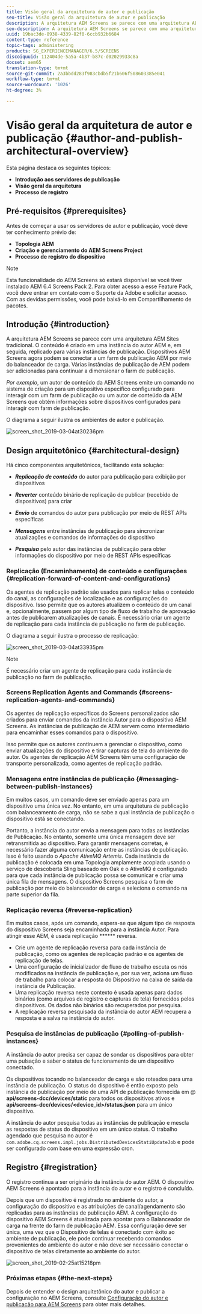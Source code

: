 ```yaml
---
title: Visão geral da arquitetura de autor e publicação
seo-title: Visão geral da arquitetura de autor e publicação
description: A arquitetura AEM Screens se parece com uma arquitetura AEM Sites tradicional. O conteúdo é criado em uma instância do autor AEM e, em seguida, replicado para várias instâncias de publicação. Siga esta página para saber mais sobre a visão geral da arquitetura do autor e da publicação.
seo-description: A arquitetura AEM Screens se parece com uma arquitetura AEM Sites tradicional. O conteúdo é criado em uma instância do autor AEM e, em seguida, replicado para várias instâncias de publicação. Siga esta página para saber mais sobre a visão geral da arquitetura do autor e da publicação.
uuid: 19bac3de-8938-4339-82f0-6ccb932b6684
content-type: reference
topic-tags: administering
products: SG_EXPERIENCEMANAGER/6.5/SCREENS
discoiquuid: 112404de-5a5a-4b37-b87c-d02029933c8a
docset: aem65
translation-type: tm+mt
source-git-commit: 2a3bbdd283f983cbdb5f21b606f508603385e041
workflow-type: tm+mt
source-wordcount: '1026'
ht-degree: 3%

---
```



# Visão geral da arquitetura de autor e publicação {#author-and-publish-architectural-overview}

Esta página destaca os seguintes tópicos:

* **Introdução aos servidores de publicação**
* **Visão geral da arquitetura**
* **Processo de registro**

## Pré-requisitos {#prerequisites}

Antes de começar a usar os servidores de autor e publicação, você deve ter conhecimento prévio de:

* **Topologia AEM**
* **Criação e gerenciamento do AEM Screens Project**
* **Processo de registro do dispositivo**

>[!NOTE]
>
>Esta funcionalidade do AEM Screens só estará disponível se você tiver instalado AEM 6.4 Screens Pack 2. Para obter acesso a esse Feature Pack, você deve entrar em contato com o Suporte da Adobe e solicitar acesso. Com as devidas permissões, você pode baixá-lo em Compartilhamento de pacotes.

## Introdução {#introduction}

A arquitetura AEM Screens se parece com uma arquitetura AEM Sites tradicional. O conteúdo é criado em uma instância do autor AEM e, em seguida, replicado para várias instâncias de publicação. Dispositivos AEM Screens agora podem se conectar a um farm de publicação AEM por meio do balanceador de carga. Várias instâncias de publicação de AEM podem ser adicionadas para continuar a dimensionar o farm de publicação.

*Por exemplo*, um autor de conteúdo da AEM Screens emite um comando no sistema de criação para um dispositivo específico configurado para interagir com um farm de publicação ou um autor de conteúdo da AEM Screens que obtém informações sobre dispositivos configurados para interagir com farm de publicação.

O diagrama a seguir ilustra os ambientes de autor e publicação.

![screen_shot_2019-03-04at30236pm](assets/screen_shot_2019-03-04at30236pm.png)

## Design arquitetônico {#architectural-design}

Há cinco componentes arquitetônicos, facilitando esta solução:

* ***Replicação de conteúdo*** do autor para publicação para exibição por dispositivos

* ***Reverter*** conteúdo binário de replicação de publicar (recebido de dispositivos) para criar
* ***Envio*** de comandos do autor para publicação por meio de REST APIs específicas
* ***Mensagens*** entre instâncias de publicação para sincronizar atualizações e comandos de informações do dispositivo
* ***Pesquisa*** pelo autor das instâncias de publicação para obter informações do dispositivo por meio de REST APIs específicas

### Replicação (Encaminhamento) de conteúdo e configurações  {#replication-forward-of-content-and-configurations}

Os agentes de replicação padrão são usados para replicar telas o conteúdo do canal, as configurações de localização e as configurações do dispositivo. Isso permite que os autores atualizem o conteúdo de um canal e, opcionalmente, passem por algum tipo de fluxo de trabalho de aprovação antes de publicarem atualizações de canais. É necessário criar um agente de replicação para cada instância de publicação no farm de publicação.

O diagrama a seguir ilustra o processo de replicação:

![screen_shot_2019-03-04at33935pm](assets/screen_shot_2019-03-04at33935pm.png)

>[!NOTE]
>
>É necessário criar um agente de replicação para cada instância de publicação no farm de publicação.

### Screens Replication Agents and Commands  {#screens-replication-agents-and-commands}

Os agentes de replicação específicos do Screens personalizados são criados para enviar comandos da instância Autor para o dispositivo AEM Screens. As instâncias de publicação de AEM servem como intermediário para encaminhar esses comandos para o dispositivo.

Isso permite que os autores continuem a gerenciar o dispositivo, como enviar atualizações do dispositivo e tirar capturas de tela do ambiente do autor. Os agentes de replicação AEM Screens têm uma configuração de transporte personalizada, como agentes de replicação padrão.

### Mensagens entre instâncias de publicação  {#messaging-between-publish-instances}

Em muitos casos, um comando deve ser enviado apenas para um dispositivo uma única vez. No entanto, em uma arquitetura de publicação com balanceamento de carga, não se sabe a qual instância de publicação o dispositivo está se conectando.

Portanto, a instância do autor envia a mensagem para todas as instâncias de Publicação. No entanto, somente uma única mensagem deve ser retransmitida ao dispositivo. Para garantir mensagens corretas, é necessário fazer alguma comunicação entre as instâncias de publicação. Isso é feito usando o *Apache AtiveMQ Artemis*. Cada instância de publicação é colocada em uma Topologia amplamente acoplada usando o serviço de descoberta Sling baseado em Oak e o AtiveMQ é configurado para que cada instância de publicação possa se comunicar e criar uma única fila de mensagens. O dispositivo Screens pesquisa o farm de publicação por meio do balanceador de carga e seleciona o comando na parte superior da fila.

### Replicação reversa {#reverse-replication}

Em muitos casos, após um comando, espera-se que algum tipo de resposta do dispositivo Screens seja encaminhada para a instância Autor. Para atingir esse AEM, é usada replicação ****** reversa.

* Crie um agente de replicação reversa para cada instância de publicação, como os agentes de replicação padrão e os agentes de replicação de telas.
* Uma configuração de inicializador de fluxo de trabalho escuta os nós modificados na instância de publicação e, por sua vez, aciona um fluxo de trabalho para colocar a resposta do Dispositivo na caixa de saída da instância de Publicação.
* Uma replicação reversa neste contexto é usada apenas para dados binários (como arquivos de registro e capturas de tela) fornecidos pelos dispositivos. Os dados não binários são recuperados por pesquisa.
* A replicação reversa pesquisada da instância do autor AEM recupera a resposta e a salva na instância do autor.

### Pesquisa de instâncias de publicação  {#polling-of-publish-instances}

A instância do autor precisa ser capaz de sondar os dispositivos para obter uma pulsação e saber o status de funcionamento de um dispositivo conectado.

Os dispositivos tocando no balanceador de carga e são roteados para uma instância de publicação. O status do dispositivo é então exposto pela instância de publicação por meio de uma API de publicação fornecida em @ **api/screens-dcc/devices/static** para todos os dispositivos ativos e **api/screens-dcc/devices/&lt;device_id>/status.json** para um único dispositivo.

A instância do autor pesquisa todas as instâncias de publicação e mescla as respostas de status do dispositivo em um único status. O trabalho agendado que pesquisa no autor é `com.adobe.cq.screens.impl.jobs.DistributedDevicesStatiUpdateJob` e pode ser configurado com base em uma expressão cron.

## Registro {#registration}

O registro continua a ser originário da instância do autor AEM. O dispositivo AEM Screens é apontado para a instância do autor e o registro é concluído.

Depois que um dispositivo é registrado no ambiente do autor, a configuração do dispositivo e as atribuições de canal/agendamento são replicadas para as instâncias de publicação AEM. A configuração do dispositivo AEM Screens é atualizada para apontar para o Balanceador de carga na frente do farm de publicação AEM. Essa configuração deve ser única, uma vez que o Dispositivo de telas é conectado com êxito ao ambiente de publicação, ele pode continuar recebendo comandos provenientes do ambiente do autor e não deve ser necessário conectar o dispositivo de telas diretamente ao ambiente do autor.

![screen_shot_2019-02-25at15218pm](assets/screen_shot_2019-02-25at15218pm.png)

### Próximas etapas {#the-next-steps}

Depois de entender o design arquitetônico do autor e publicar a configuração no AEM Screens, consulte [Configuração do autor e publicação para AEM Screens](author-and-publish.md) para obter mais detalhes.
